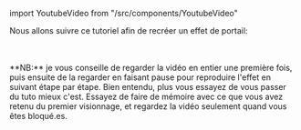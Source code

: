 import YoutubeVideo from "/src/components/YoutubeVideo"

Nous allons suivre ce tutoriel afin de recréer un effet de portail:

<YoutubeVideo id="cWpFZbjtSQg"/>
<br/>
<br/>
**NB:** je vous conseille de regarder la vidéo en entier une première fois, puis ensuite de la regarder en faisant pause pour reproduire l'effet en suivant étape par étape. Bien entendu, plus vous essayez de vous passer du tuto mieux c'est. Essayez de faire de mémoire avec ce que vous avez retenu du premier visionnage, et regardez la vidéo seulement quand vous êtes bloqué.es.